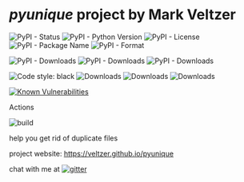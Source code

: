 
# *pyunique* project by Mark Veltzer

![PyPI - Status](https://img.shields.io/pypi/status/pyunique)
![PyPI - Python Version](https://img.shields.io/pypi/pyversions/pyunique)
![PyPI - License](https://img.shields.io/pypi/l/pyunique)
![PyPI - Package Name](https://img.shields.io/pypi/v/pyunique)
![PyPI - Format](https://img.shields.io/pypi/format/pyunique)

![PyPI - Downloads](https://img.shields.io/pypi/dd/pyunique)
![PyPI - Downloads](https://img.shields.io/pypi/dw/pyunique)
![PyPI - Downloads](https://img.shields.io/pypi/dm/pyunique)

![Code style: black](https://img.shields.io/badge/code%20style-black-000000.svg)
![Downloads](https://pepy.tech/badge/pyunique)
![Downloads](https://pepy.tech/badge/pyunique/month)
![Downloads](https://pepy.tech/badge/pyunique/week)

[![Known Vulnerabilities](https://snyk.io/test/github/veltzer/pyunique/badge.svg?targetFile=requirements.txt)](https://snyk.io/test/github/veltzer/pyunique?targetFile=requirements.txt)


Actions

![build](https://github.com/veltzer/pyunique/workflows/build/badge.svg)

help you get rid of duplicate files

project website: <https://veltzer.github.io/pyunique>

chat with me at [![gitter](https://badges.gitter.im/Join%20Chat.svg)](https://gitter.im/veltzer/mark.veltzer)


